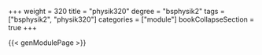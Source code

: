 +++
weight = 320
title = "physik320"
degree = "bsphysik2"
tags = ["bsphysik2", "physik320"]
categories = ["module"]
bookCollapseSection = true
+++

{{< genModulePage >}}
